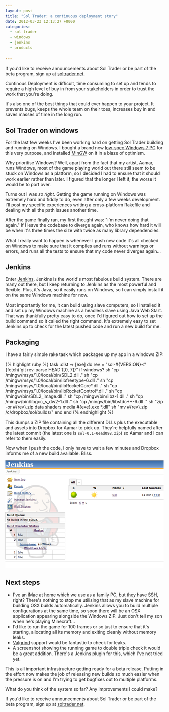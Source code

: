 ```yaml
---
layout: post
title: "Sol Trader: a continuous deployment story"
date: 2012-03-23 12:13:27 +0000
categories:
  - sol trader
  - windows
  - jenkins
  - products

---
```


<div class='notice'>
  If you'd like to receive announcements about Sol Trader or be part of the beta program, sign up at <a href='http://soltrader.net'>soltrader.net</a>.
</div>

Continous Deployment is difficult, time consuming to set up and tends to require a high level of buy in from your stakeholders in order to trust the work that you're doing.

It's also one of the best things that could ever happen to your project. It prevents bugs, keeps the whole team on their toes, increases buy in and saves masses of time in the long run.

## Sol Trader on windows

For the last few weeks I've been working hard on getting Sol Trader building and running on Windows. I bought a brand new [low-spec Windows 7 PC](http://www.amazon.co.uk/Zotac-ZBOX-ID41-B-ZBOX-ID41-Mini/dp/B004SLVXYE/ref=sr_1_2?ie=UTF8&qid=1332504948&sr=8-2) for this very purpose, and installed [MinGW](http://www.mingw.org) on it in a blaze of optimism.

Why prioritise Windows? Well, apart from the fact that my artist, Aamar, runs Windows, most of the game playing world out there still seem to be stuck on Windows as a platform, so I decided I had to ensure that it should work earlier rather than later. I figured that the longer I left it, the worse it would be to port over.

Turns out I was *so right*. Getting the game running on Windows was extremely hard and fiddly to do, even after only a few weeks development. I'll post my specific experiences writing a cross-platform Rakefile and dealing with all the path issues another time.

After the game finally ran, my first thought was: "I'm never doing that again." If I leave the codebase to diverge again, who knows how hard it will be when it's three times the size with twice as many library dependencies.

What I really want to happen is whenever I push new code it's all checked on Windows to make sure that it compiles and runs without warnings or errors, and runs all the tests to ensure that my code never diverges again...

## Jenkins

Enter [Jenkins](http://jenkins-ci.org). Jenkins is the world's most fabulous build system. There are many out there, but I keep returning to Jenkins as the most powerful and flexible. Plus, it's Java, so it easily runs on Windows, so I can simply install it on the same Windows machine for now.

Most importantly for me, it can build using slave computers, so I installed it and set up my Windows machine as a headless slave using Java Web Start. That was thankfully pretty easy to do, once I'd figured out how to set up the build command so it called the right command. It's extremely easy to set Jenkins up to check for the latest pushed code and run a new build for me.

## Packaging

I have a fairly simple rake task which packages up my app in a windows ZIP:

{% highlight ruby %}
task :dist => [exe] do
  rev = "sol-#{VERSION}-#{fetch('git rev-parse HEAD')[0, 7]}"
  if windows?
    sh "cp /mingw/msys/1.0/local/bin/SDL2.dll ."
    sh "cp /mingw/msys/1.0/local/bin/libfreetype-6.dll ."
    sh "cp /mingw/msys/1.0/local/bin/libRocketCore*.dll ."
    sh "cp /mingw/msys/1.0/local/bin/libRocketControl*.dll ."
    sh "cp /mingw/bin/SDL2_image.dll ."
    sh "cp /mingw/bin/libz-1.dll ."
    sh "cp /mingw/bin/libgcc_s_dw2-1.dll ."
    sh "cp /mingw/bin/libstdc++-6.dll ."
    sh "zip -or #{rev}.zip data shaders media #{exe}.exe *.dll"
    sh "mv #{rev}.zip /c/dropbox/sol/builds/"
  end
end
{% endhighlight %}

This dumps a ZIP file containing all the different DLLs plus the executable and assets into Dropbox for Aamar to pick up. They're helpfully named after the latest commit (the latest one is `sol-0.1-0ead098.zip`) so Aamar and I can refer to them easily.

Now when I push the code, I only have to wait a few minutes and Dropbox informs me of a new build available. Bliss.

![Jenkins running](files/sol-jenkins-build.png)

## Next steps

* I've an iMac at home which we use as a family PC, but they have SSH, right? There's nothing to stop me utilising that as my slave machine for building OSX builds automatically. Jenkins allows you to build multiple configurations at the same time, so soon there will be an OSX application appearing alongside the Windows ZIP. Just don't tell my son when he's playing Minecraft...
* I'd like to run the game for 100 frames or so just to ensure that it's starting, allocating all its memory and exiting cleanly without memory leaks.
* [Valgrind](http://valgrind.org) support would be fantastic to check for leaks.
* A screenshot showing the running game to double triple check it would be a great addition. There's a Jenkins plugin for this, which I've not tried yet.

This is all important infrastructure getting ready for a beta release. Putting in the effort now makes the job of releasing new builds so much easier when the pressure is on and I'm trying to get bugfixes out to multiple platforms.

What do you think of the system so far? Any improvements I could make?

<div class='notice'>
  If you'd like to receive announcements about Sol Trader or be part of the beta program, sign up at <a href='http://soltrader.net'>soltrader.net</a>.
</div>
